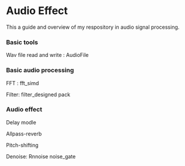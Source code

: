 # Audio Effect

This a guide and overview of my respository in audio signal processing.

### Basic tools

Wav file read and write : AudioFile 

### Basic audio processing

FFT :	fft_simd

Filter:	filter_designed pack

### Audio effect

Delay modle

Allpass-reverb

Pitch-shifting

Denoise:  Rnnoise noise_gate



